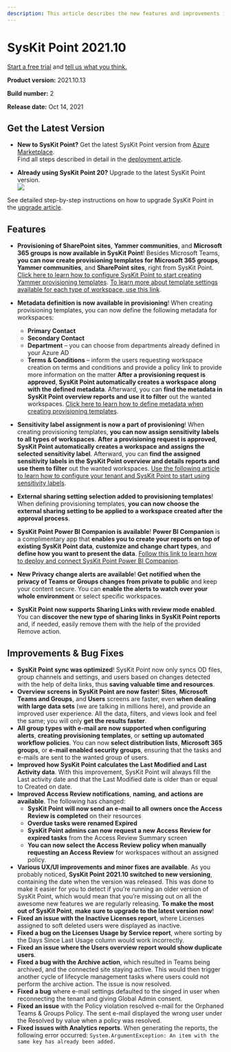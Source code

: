 ```yaml
---
description: This article describes the new features and improvements in SysKit Point version 2021.10.
--- 
```


# SysKit Point 2021.10

[Start a free trial](https://www.syskit.com/products/point/free-trial/) and [tell us what you think.](https://www.syskit.com/company/contact-us/)

**Product version:** 2021.10.13 

**Build number:** 2

**Release date:** Oct 14, 2021

## Get the Latest Version

* **New to SysKit Point?** Get the latest SysKit Point version from [Azure Marketplace](https://azuremarketplace.microsoft.com/en-us/marketplace/apps/syskitltd.syskit_point).<br/>
    Find all steps described in detail in the [deployment article](../set-up-point-data-center/deployment/deploy-syskit-point.md).
    
* **Already using SysKit Point 20?** Upgrade to the latest SysKit Point version. <br/>
[![](https://aka.ms/deploytoazurebutton)](https://portal.azure.com/#create/Microsoft.Template/uri/https%3A%2F%2Fsyskitassetsstorage.blob.core.windows.net%2Fpoint%2FUpdateFilesARM%2FPointUpdateTemplate.json)

See detailed step-by-step instructions on how to upgrade SysKit Point in the [upgrade article](../set-up-point-data-center/deployment/upgrade-syskit-point.md).

## Features

* **Provisioning of SharePoint sites**, **Yammer communities**, and **Microsoft 365 groups is now available in SysKit Point**! Besides Microsoft Teams, **you can now create provisioning templates for Microsoft 365 groups**, **Yammer communities**, and **SharePoint sites**, right from SysKit Point.
[Click here to learn how to configure SysKit Point to start creating Yammer provisioning templates](../governance-and-automation/provisioning/register-yammer-app.md). 
[To learn more about template settings available for each type of workspace, use this link](../governance-and-automation/provisioning/templates.md).
* **Metadata definition is now available in provisioning**! When creating provisioning templates, you can now define the following metadata for workspaces:
    * **Primary Contact**
    * **Secondary Contact**
    * **Department** – you can choose from departments already defined in your Azure AD
    * **Terms & Conditions** – inform the users requesting workspace creation on terms and conditions and provide a policy link to provide more information on the matter
**After a provisioning request is approved**, **SysKit Point automatically creates a workspace along with the defined metadata**. 
Afterward, you can **find the metadata in SysKit Point overview reports and use it to filter** out the wanted workspaces.
[Click here to learn how to define metadata when creating provisioning templates](../governance-and-automation/provisioning/templates.md). 

* **Sensitivity label assignment is now a part of provisioning**! When creating provisioning templates, **you can now assign sensitivity labels to all types of workspaces**. **After a provisioning request is approved**, **SysKit Point automatically creates a workspace and assigns the selected sensitivity label**.
Afterward, you can **find the assigned sensitivity labels in the SysKit Point overview and details reports and use them to filter** out the wanted workspaces.
[Use the following article to learn how to configure your tenant and SysKit Point to start using sensitivity labels](../governance-and-automation/provisioning/enable-sensitivity-labels.md).

* **External sharing setting selection added to provisioning templates**! When defining provisioning templates, **you can now choose the external sharing setting to be applied to a workspace created after the approval process**. 

* **SysKit Point Power BI Companion is available**! **Power BI Companion** is a complimentary app that **enables you to create your reports on top of existing SysKit Point data**, **customize and change chart types**, and **define how you want to present the data**.
[Follow this link to learn how to deploy and connect SysKit Point Power BI Companion](../power-bi-app/requirements.md).

* **New Privacy change alerts are available**! **Get notified when the privacy of Teams or Groups changes from private to public** and keep your content secure. 
You can **enable the alerts to watch over your whole environment** or select specific workspaces.

* **SysKit Point now supports Sharing Links with review mode enabled**. You can **discover the new type of sharing links in SysKit Point reports** and, if needed, easily remove them with the help of the provided Remove action. 

## Improvements & Bug Fixes

* **SysKit Point sync was optimized**! SysKit Point now only syncs OD files, group channels and settings, and users based on changes detected with the help of delta links, thus **saving valuable time and resources**.
* **Overview screens in SysKit Point are now faster**! **Sites**, **Microsoft Teams and Groups**, and **Users** screens are faster, even **when dealing with large data sets** (we are talking in millions here), and provide an improved user experience. All the data, filters, and views look and feel the same; you will only **get the results faster**.
* **All group types with e-mail are now supported when configuring alerts**, **creating provisioning templates**, or **setting up automated workflow policies**. 
You can now **select distribution lists**, **Microsoft 365 groups**, or **e-mail enabled security groups**, ensuring that the tasks and e-mails are sent to the wanted group of users. 
* **Improved how SysKit Point calculates the Last Modified and Last Activity data**. With this improvement, SysKit Point will always fill the Last activity date and that the Last Modified date is older than or equal to Created on date.
* **Improved Access Review notifications**, **naming**, **and actions are available**. The following has changed:
    * **SysKit Point will now send an e-mail to all owners once the Access Review is completed** on their resources
    * **Overdue tasks were renamed Expired**
    * **SysKit Point admins can now request a new Access Review for expired tasks** from the Access Review Summary screen
    * **You can now select the Access Review policy when manually requesting an Access Review** for workspaces without an assigned policy. 
* **Various UX/UI improvements and minor fixes are available**. As you probably noticed, **SysKit Point 2021.10 switched to new versioning**, containing the date when the version was released. This was done to make it easier for you to detect if you’re running an older version of SysKit Point, which would mean that you’re missing out on all the awesome new features we are regularly releasing. **To make the most out of SysKit Point**, **make sure to upgrade to the latest version now**!
* **Fixed an issue with the Inactive Licenses report**, where Licenses assigned to soft deleted users were displayed as inactive.
* **Fixed a bug on the Licenses Usage by Service report**, where sorting by the Days Since Last Usage column would work incorrectly. 
* **Fixed an issue where the Users overview report would show duplicate users**. 
* **Fixed a bug with the Archive action**, which resulted in Teams being archived, and the connected site staying active. This would then trigger another cycle of lifecycle management tasks where users could not perform the archive action. The issue is now resolved.
* **Fixed a bug** where e-mail settings defaulted to the singed in user when reconnecting the tenant and giving Global Admin consent.
* **Fixed an issue** with the Policy violation resolved e-mail for the Orphaned Teams & Groups Policy. The sent e-mail displayed the wrong user under the Resolved by value when a policy was resolved. 
* **Fixed issues with Analytics reports**. When generating the reports, the following error occurred: `System.ArgumentException: An item with the same key has already been added.`

